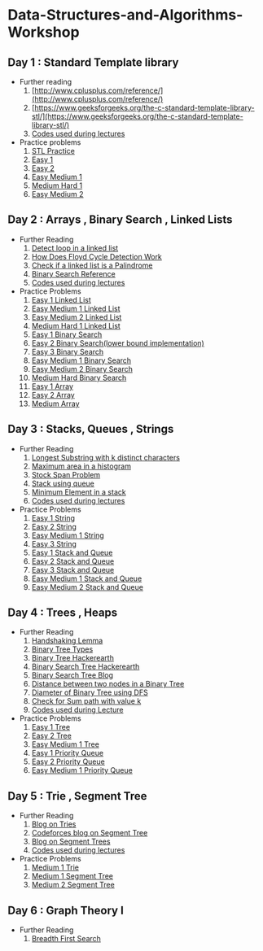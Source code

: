 # Data-Structures-and-Algorithms-Workshop

## Day 1 : Standard Template library
* Further reading
  1. [http://www.cplusplus.com/reference/](http://www.cplusplus.com/reference/)
  2. [https://www.geeksforgeeks.org/the-c-standard-template-library-stl/](https://www.geeksforgeeks.org/the-c-standard-template-library-stl/)
  3. [Codes used during lectures](https://github.com/pcon-jsr/Data-Structures-and-Algorithms-Workshop/tree/master/Workshop%20Day1)
* Practice problems
  1. [STL Practice](https://www.hackerrank.com/domains/cpp?filters%5Bsubdomains%5D%5B%5D=stl)
  2. [Easy 1](https://www.hackerearth.com/practice/data-structures/hash-tables/basics-of-hash-tables/practice-problems/algorithm/frequency-of-students/)
  3. [Easy 2](https://www.hackerearth.com/practice/data-structures/hash-tables/basics-of-hash-tables/practice-problems/algorithm/the-electric-type/)
  4. [Easy Medium 1](https://www.hackerearth.com/practice/data-structures/hash-tables/basics-of-hash-tables/practice-problems/algorithm/mind-palaces-3/)
  5. [Medium Hard 1](https://www.hackerrank.com/challenges/sherlock-and-anagrams/problem?h_l=interview&playlist_slugs%5B%5D%5B%5D=interview-preparation-kit&playlist_slugs%5B%5D%5B%5D=dictionaries-hashmaps)
  6. [Easy Medium 2](https://practice.geeksforgeeks.org/problems/relative-sorting/0)
  
## Day 2 : Arrays , Binary Search , Linked Lists
 * Further Reading
   1. [Detect loop in a linked list](https://www.geeksforgeeks.org/detect-loop-in-a-linked-list/)
   2. [How Does Floyd Cycle Detection Work](https://www.geeksforgeeks.org/how-does-floyds-slow-and-fast-pointers-approach-work/)
   3. [Check if a linked list is a Palindrome](https://www.geeksforgeeks.org/function-to-check-if-a-singly-linked-list-is-palindrome/)
   4. [Binary Search Reference](https://www.topcoder.com/community/data-science/data-science-tutorials/binary-search/)
   5. [Codes used during lectures](https://github.com/pcon-jsr/Data-Structures-and-Algorithms-Workshop/tree/master/Workshop%20Day%202)
 * Practice Problems
   1. [Easy 1 Linked List](https://www.hackerrank.com/challenges/reverse-a-doubly-linked-list/problem)
   2. [Easy Medium 1 Linked List](https://www.hackerrank.com/challenges/find-the-merge-point-of-two-joined-linked-lists/problem)
   3. [Easy Medium 2 Linked List](https://www.hackerrank.com/challenges/delete-duplicate-value-nodes-from-a-sorted-linked-list/problem)
   4. [Medium Hard 1 Linked List](https://practice.geeksforgeeks.org/problems/clone-a-linked-list-with-next-and-random-pointer/1)
   5. [Easy 1 Binary Search](https://www.hackerearth.com/practice/algorithms/searching/binary-search/practice-problems/algorithm/monks-encounter-with-polynomial/)
   6. [Easy 2 Binary Search(lower bound implementation)](https://www.hackerearth.com/practice/algorithms/searching/binary-search/practice-problems/algorithm/the-soap-mystery/)
   7. [Easy 3 Binary Search](https://www.hackerearth.com/practice/algorithms/searching/binary-search/practice-problems/algorithm/highest-average-64bdd761/)
   8. [Easy Medium 1 Binary Search](https://www.hackerearth.com/practice/algorithms/searching/binary-search/practice-problems/algorithm/the-enlightened-ones/)
   9. [Easy Medium 2 Binary Search](https://www.spoj.com/problems/AGGRCOW/)
   10. [Medium Hard Binary Search](https://www.hackerrank.com/contests/practice-1-pcon/challenges/little-geometry/problem)
   11. [Easy 1 Array](https://www.hackerearth.com/practice/data-structures/arrays/1-d/practice-problems/algorithm/long-atm-queue-3/)
   12. [Easy 2 Array](https://www.hackerearth.com/practice/data-structures/arrays/1-d/practice-problems/algorithm/can-you-solve-it/)
   13. [Medium Array](http://codeforces.com/problemset/problem/224/B)
   
## Day 3 : Stacks, Queues , Strings
 * Further Reading
   1. [Longest Substring with k distinct characters](https://www.geeksforgeeks.org/find-the-longest-substring-with-k-unique-characters-in-a-given-string/)
   2. [Maximum area in a histogram](https://www.geeksforgeeks.org/largest-rectangle-under-histogram/)
   3. [Stock Span Problem](https://www.geeksforgeeks.org/the-stock-span-problem/)
   4. [Stack using queue](https://www.geeksforgeeks.org/implement-stack-using-queue/)
   5. [Minimum Element in a stack](https://www.geeksforgeeks.org/design-a-stack-that-supports-getmin-in-o1-time-and-o1-extra-space/)
   6. [Codes used during lectures](https://github.com/pcon-jsr/Data-Structures-and-Algorithms-Workshop/tree/master/Workshop%20Day%203)
 * Practice Problems
   1. [Easy 1 String](https://www.hackerrank.com/challenges/pangrams/problem)
   2. [Easy 2 String](https://www.hackerrank.com/challenges/reduced-string/problem)
   3. [Easy Medium 1 String](https://www.hackerearth.com/practice/algorithms/string-algorithm/basics-of-string-manipulation/practice-problems/algorithm/make-the-cheapest-palindrome-1/)
   4. [Easy 3 String](https://www.hackerearth.com/practice/algorithms/string-algorithm/basics-of-string-manipulation/practice-problems/algorithm/secret-messages/)
   5. [Easy 1 Stack and Queue](https://www.hackerearth.com/practice/data-structures/stacks/basics-of-stacks/practice-problems/algorithm/stakth-1-e6a76632/)
   6. [Easy 2 Stack and Queue](https://www.hackerearth.com/practice/data-structures/stacks/basics-of-stacks/practice-problems/algorithm/sniper-shooting/)
   7. [Easy 3 Stack and Queue](https://www.hackerearth.com/practice/data-structures/stacks/basics-of-stacks/practice-problems/algorithm/staque-1-e790a29f/)
   8. [Easy Medium 1 Stack and Queue](https://www.hackerrank.com/challenges/game-of-two-stacks/problem)
   9. [Easy Medium 2 Stack and Queue](https://www.hackerrank.com/challenges/castle-on-the-grid/problem)

## Day 4 : Trees , Heaps
  * Further Reading
    1. [Handshaking Lemma](https://www.geeksforgeeks.org/handshaking-lemma-and-interesting-tree-properties/)
    2. [Binary Tree Types](https://www.geeksforgeeks.org/binary-tree-set-3-types-of-binary-tree/)
    3. [Binary Tree Hackerearth](https://www.hackerearth.com/practice/data-structures/trees/binary-and-nary-trees/tutorial/)
    4. [Binary Search Tree Hackerearth](https://www.hackerearth.com/practice/data-structures/trees/binary-search-tree/tutorial/)
    5. [Binary Search Tree Blog](http://sleepincode.blogspot.com/2017/06/all-about-binary-search-trees.html?m=1)
    6. [Distance between two nodes in a Binary Tree](https://www.geeksforgeeks.org/find-distance-between-two-nodes-of-a-binary-tree/)
    7. [Diameter of Binary Tree using DFS](https://www.geeksforgeeks.org/diameter-tree-using-dfs/)
    8. [Check for Sum path with value k](https://www.geeksforgeeks.org/root-to-leaf-path-sum-equal-to-a-given-number/)
    9. [Codes used during Lecture](https://github.com/pcon-jsr/Data-Structures-and-Algorithms-Workshop/tree/master/Workshop%20Day%204)
  * Practice Problems
    1. [Easy 1 Tree](https://practice.geeksforgeeks.org/problems/vertical-sum/1)
    2. [Easy 2 Tree](https://www.hackerearth.com/practice/data-structures/trees/binary-and-nary-trees/practice-problems/algorithm/mirror-image-2/)
    3. [Easy Medium 1 Tree](https://www.hackerearth.com/practice/data-structures/trees/binary-and-nary-trees/practice-problems/algorithm/mancunian-and-colored-tree/)
    4. [Easy 1 Priority Queue](https://www.hackerearth.com/practice/data-structures/trees/heapspriority-queues/practice-problems/algorithm/monk-and-multiplication/)
    5. [Easy 2 Priority Queue](https://practice.geeksforgeeks.org/problems/minimum-cost-of-ropes/0)
    6. [Easy Medium 1 Priority Queue](https://practice.geeksforgeeks.org/problems/merge-k-sorted-arrays/1)
    
## Day 5 : Trie , Segment Tree
 * Further Reading
   1. [Blog on Tries](https://threads-iiith.quora.com/Tutorial-on-Trie-and-example-problems)
   2. [Codeforces blog on Segment Tree](https://codeforces.com/blog/entry/18051)
   3. [Blog on Segment Trees](https://kartikkukreja.wordpress.com/2014/11/09/a-simple-approach-to-segment-trees/)
   4. [Codes used during lectures](https://github.com/pcon-jsr/Data-Structures-and-Algorithms-Workshop/tree/master/Workshop%20Day%205)
* Practice Problems
   1. [Medium 1 Trie](https://www.hackerearth.com/practice/data-structures/advanced-data-structures/trie-keyword-tree/practice-problems/algorithm/registration-system/)
   2. [Medium 1 Segment Tree](https://www.spoj.com/problems/HORRIBLE/)
   3. [Medium 2 Segment Tree](https://www.hackerearth.com/practice/data-structures/advanced-data-structures/segment-trees/practice-problems/algorithm/little-deepu-and-array/)
   
## Day 6 : Graph Theory I
  * Further Reading
    1. [Breadth First Search](https://www.hackerearth.com/practice/algorithms/graphs/breadth-first-search/tutorial/)

